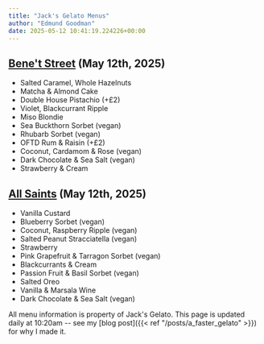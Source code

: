 ```yaml
---
title: "Jack's Gelato Menus"
author: "Edmund Goodman"
date: 2025-05-12 10:41:19.224226+00:00
---
```


## [Bene't Street](https://www.jacksgelato.com/bene-t-street-menu) (May 12th, 2025)

- Salted Caramel, Whole Hazelnuts
- Matcha & Almond Cake
- Double House Pistachio (+£2)
- Violet, Blackcurrant Ripple
- Miso Blondie
- Sea Buckthorn Sorbet (vegan)
- Rhubarb Sorbet (vegan)
- OFTD Rum & Raisin (+£2)
- Coconut, Cardamom & Rose (vegan)
- Dark Chocolate & Sea Salt (vegan)
- Strawberry & Cream


## [All Saints](https://www.jacksgelato.com/all-saints-menu) (May 12th, 2025)

- Vanilla Custard
- Blueberry Sorbet (vegan)
- Coconut, Raspberry Ripple (vegan)
- Salted Peanut Stracciatella (vegan)
- Strawberry
- Pink Grapefruit & Tarragon Sorbet (vegan)
- Blackcurrants & Cream
- Passion Fruit & Basil Sorbet (vegan)
- Salted Oreo
- Vanilla & Marsala Wine
- Dark Chocolate & Sea Salt (vegan)

All menu information is property of Jack's Gelato. This page is
updated daily at 10:20am -- see my
[blog post]({{< ref "/posts/a_faster_gelato" >}}) for why I made it.
